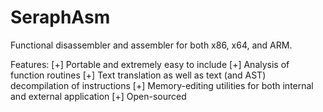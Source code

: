 # SeraphAsm

Functional disassembler and assembler for both x86, x64, and ARM.

Features:
[+] Portable and extremely easy to include
[+] Analysis of function routines
[+] Text translation as well as text (and AST) decompilation of instructions
[+] Memory-editing utilities for both internal and external application
[+] Open-sourced
